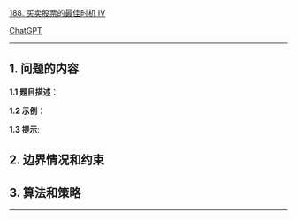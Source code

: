 [188. 买卖股票的最佳时机 IV](https://leetcode.cn/problems/best-time-to-buy-and-sell-stock-iv)

[ChatGPT](chat.openai.com)

---

## 1. 问题的内容
**1.1 题目描述**：

**1.2 示例**：

**1.3 提示**:

## 2. 边界情况和约束


## 3. 算法和策略

---

